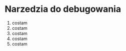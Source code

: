 # Narzedzia do debugowania
1) costam<br/>
2) costam<br/>
3) costam<br/>
4) costam<br/>
5) costam<br/>
